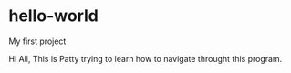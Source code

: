 # hello-world
My first project

Hi All, This is Patty trying to learn how to navigate throught this program.
